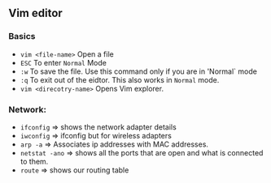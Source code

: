 ## Vim editor

### Basics

 - `vim <file-name>` Open a file
 - `ESC` To enter `Normal` Mode
 - `:w` To save the file. Use this command only if you are in 'Normal` mode
 - `:q` To exit out of the eidtor. This also works in `Normal` mode.
 - `vim <direcotry-name>` Opens Vim explorer.


### Network:
 - `ifconfig` => shows the network adapter details 
 - `iwconfig` => ifconfig but for wireless adapters
 - `arp -a` => Associates ip addresses with MAC addresses.
 - `netstat -ano` => shows all the ports that are open and what is connected to them.
 - `route` => shows our routing table
